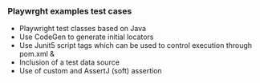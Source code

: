 ### Playwrght examples test cases

- Playwright test classes based on Java
- Use CodeGen to generate initial locators
- Use Junit5 script tags which can be used to control execution through pom.xml <groups> & <excludedGroups>
- Inclusion of a test data source
- Use of custom and AssertJ (soft) assertion   
